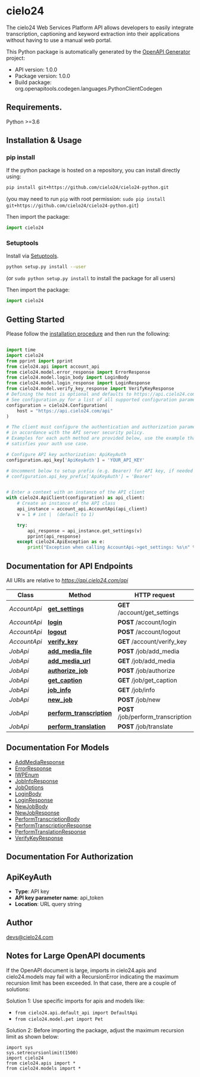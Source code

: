 # cielo24
The cielo24 Web Services Platform API allows developers to easily integrate transcription, captioning and keyword extraction into their applications without having to use a manual web portal.

This Python package is automatically generated by the [OpenAPI Generator](https://openapi-generator.tech) project:

- API version: 1.0.0
- Package version: 1.0.0
- Build package: org.openapitools.codegen.languages.PythonClientCodegen

## Requirements.

Python >=3.6

## Installation & Usage
### pip install

If the python package is hosted on a repository, you can install directly using:

```sh
pip install git+https://github.com/cielo24/cielo24-python.git
```
(you may need to run `pip` with root permission: `sudo pip install git+https://github.com/cielo24/cielo24-python.git`)

Then import the package:
```python
import cielo24
```

### Setuptools

Install via [Setuptools](http://pypi.python.org/pypi/setuptools).

```sh
python setup.py install --user
```
(or `sudo python setup.py install` to install the package for all users)

Then import the package:
```python
import cielo24
```

## Getting Started

Please follow the [installation procedure](#installation--usage) and then run the following:

```python

import time
import cielo24
from pprint import pprint
from cielo24.api import account_api
from cielo24.model.error_response import ErrorResponse
from cielo24.model.login_body import LoginBody
from cielo24.model.login_response import LoginResponse
from cielo24.model.verify_key_response import VerifyKeyResponse
# Defining the host is optional and defaults to https://api.cielo24.com/api
# See configuration.py for a list of all supported configuration parameters.
configuration = cielo24.Configuration(
    host = "https://api.cielo24.com/api"
)

# The client must configure the authentication and authorization parameters
# in accordance with the API server security policy.
# Examples for each auth method are provided below, use the example that
# satisfies your auth use case.

# Configure API key authorization: ApiKeyAuth
configuration.api_key['ApiKeyAuth'] = 'YOUR_API_KEY'

# Uncomment below to setup prefix (e.g. Bearer) for API key, if needed
# configuration.api_key_prefix['ApiKeyAuth'] = 'Bearer'


# Enter a context with an instance of the API client
with cielo24.ApiClient(configuration) as api_client:
    # Create an instance of the API class
    api_instance = account_api.AccountApi(api_client)
    v = 1 # int |  (default to 1)

    try:
        api_response = api_instance.get_settings(v)
        pprint(api_response)
    except cielo24.ApiException as e:
        print("Exception when calling AccountApi->get_settings: %s\n" % e)
```

## Documentation for API Endpoints

All URIs are relative to *https://api.cielo24.com/api*

Class | Method | HTTP request | Description
------------ | ------------- | ------------- | -------------
*AccountApi* | [**get_settings**](docs/AccountApi.md#get_settings) | **GET** /account/get_settings | 
*AccountApi* | [**login**](docs/AccountApi.md#login) | **POST** /account/login | 
*AccountApi* | [**logout**](docs/AccountApi.md#logout) | **POST** /account/logout | 
*AccountApi* | [**verify_key**](docs/AccountApi.md#verify_key) | **GET** /account/verify_key | 
*JobApi* | [**add_media_file**](docs/JobApi.md#add_media_file) | **POST** /job/add_media | 
*JobApi* | [**add_media_url**](docs/JobApi.md#add_media_url) | **GET** /job/add_media | 
*JobApi* | [**authorize_job**](docs/JobApi.md#authorize_job) | **POST** /job/authorize | 
*JobApi* | [**get_caption**](docs/JobApi.md#get_caption) | **GET** /job/get_caption | 
*JobApi* | [**job_info**](docs/JobApi.md#job_info) | **GET** /job/info | 
*JobApi* | [**new_job**](docs/JobApi.md#new_job) | **POST** /job/new | 
*JobApi* | [**perform_transcription**](docs/JobApi.md#perform_transcription) | **POST** /job/perform_transcription | 
*JobApi* | [**perform_translation**](docs/JobApi.md#perform_translation) | **POST** /job/translate | 


## Documentation For Models

 - [AddMediaResponse](docs/AddMediaResponse.md)
 - [ErrorResponse](docs/ErrorResponse.md)
 - [IWPEnum](docs/IWPEnum.md)
 - [JobInfoResponse](docs/JobInfoResponse.md)
 - [JobOptions](docs/JobOptions.md)
 - [LoginBody](docs/LoginBody.md)
 - [LoginResponse](docs/LoginResponse.md)
 - [NewJobBody](docs/NewJobBody.md)
 - [NewJobResponse](docs/NewJobResponse.md)
 - [PerformTranscriptionBody](docs/PerformTranscriptionBody.md)
 - [PerformTranscriptionResponse](docs/PerformTranscriptionResponse.md)
 - [PerformTranslationResponse](docs/PerformTranslationResponse.md)
 - [VerifyKeyResponse](docs/VerifyKeyResponse.md)


## Documentation For Authorization


## ApiKeyAuth

- **Type**: API key
- **API key parameter name**: api_token
- **Location**: URL query string


## Author

devs@cielo24.com


## Notes for Large OpenAPI documents
If the OpenAPI document is large, imports in cielo24.apis and cielo24.models may fail with a
RecursionError indicating the maximum recursion limit has been exceeded. In that case, there are a couple of solutions:

Solution 1:
Use specific imports for apis and models like:
- `from cielo24.api.default_api import DefaultApi`
- `from cielo24.model.pet import Pet`

Solution 2:
Before importing the package, adjust the maximum recursion limit as shown below:
```
import sys
sys.setrecursionlimit(1500)
import cielo24
from cielo24.apis import *
from cielo24.models import *
```

